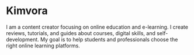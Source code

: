 # Kimvora
I am a content creator focusing on online education and e-learning. I create reviews, tutorials, and guides about courses, digital skills, and self-development. My goal is to help students and professionals choose the right online learning platforms.
